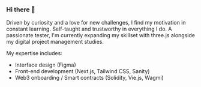 ### Hi there 👋

Driven by curiosity and a love for new challenges, I find my motivation in constant learning. Self-taught and trustworthy in everything I do.
A passionate tester, I'm currently expanding my skillset with three.js alongside my digital project management studies.

My expertise includes:
- Interface design (Figma)
- Front-end development (Next.js, Tailwind CSS, Sanity)
- Web3 onboarding / Smart contracts (Solidity, Vie.js, Wagmi)

